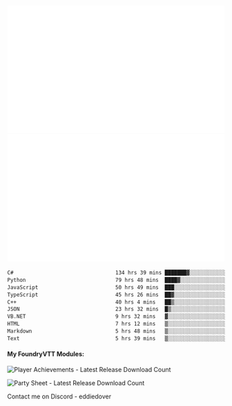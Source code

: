 
![](https://raw.githubusercontent.com/eddiedover/ghstats/master/generated/overview.svg)
![](https://raw.githubusercontent.com/eddiedover/ghstats/master/generated/languages.svg)

<!--START_SECTION:waka-->

```txt
C#                                 134 hrs 39 mins ███████▓░░░░░░░░░░░░░░░░░   30.64 %
Python                             79 hrs 48 mins  ████▓░░░░░░░░░░░░░░░░░░░░   18.16 %
JavaScript                         50 hrs 49 mins  ███░░░░░░░░░░░░░░░░░░░░░░   11.56 %
TypeScript                         45 hrs 26 mins  ██▓░░░░░░░░░░░░░░░░░░░░░░   10.34 %
C++                                40 hrs 4 mins   ██▒░░░░░░░░░░░░░░░░░░░░░░   09.12 %
JSON                               23 hrs 32 mins  █▒░░░░░░░░░░░░░░░░░░░░░░░   05.35 %
VB.NET                             9 hrs 32 mins   ▓░░░░░░░░░░░░░░░░░░░░░░░░   02.17 %
HTML                               7 hrs 12 mins   ▒░░░░░░░░░░░░░░░░░░░░░░░░   01.64 %
Markdown                           5 hrs 48 mins   ▒░░░░░░░░░░░░░░░░░░░░░░░░   01.32 %
Text                               5 hrs 39 mins   ▒░░░░░░░░░░░░░░░░░░░░░░░░   01.29 %
```

<!--END_SECTION:waka-->

#### My FoundryVTT Modules:

  ![Player Achievements - Latest Release Download Count](https://img.shields.io/badge/dynamic/json?label=Player%20Achievements%20-%20Downloads@latest&query=assets%5B1%5D.download_count&url=https%3A%2F%2Fapi.github.com%2Frepos%2FEddieDover%2Ffvtt-player-achievements%2Freleases%2Flatest)

  ![Party Sheet - Latest Release Download Count](https://img.shields.io/badge/dynamic/json?label=Party%20Sheet%20-%20Downloads@latest&query=assets%5B1%5D.download_count&url=https%3A%2F%2Fapi.github.com%2Frepos%2FEddieDover%2Ffvtt-party-sheet%2Freleases%2Flatest)

<a rel="me" href="https://techhub.social/@EddieDover"></a>

Contact me on Discord - eddiedover
